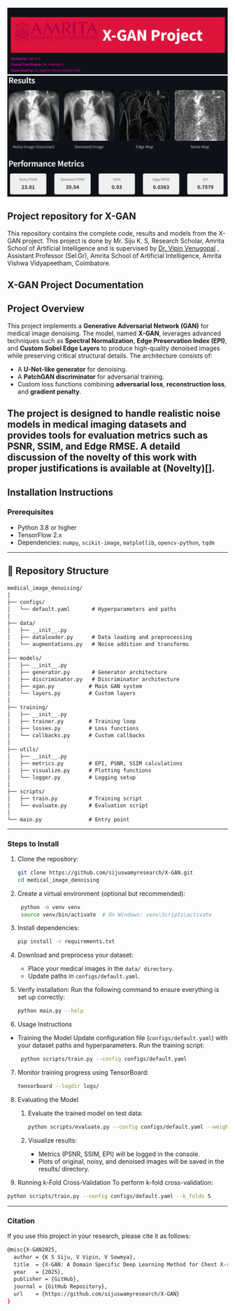 ![X-GAN](X-GAN-title.png)
![X-GAN](X-GAN-result.png)
## Project repository for X-GAN

This repository contains the complete code, results and models from the X-GAN project. This project is done by Mr. Siju K. S, Research Scholar, Amrita School of Artificial Intelligence and is supervised by [Dr. Vipin Venugopal](https://sites.google.com/view/vipin-venugopal?pli=1) , Assistant Professor (Sel.Gr), Amrita School of Artificial Intelligence, Amrita Vishwa Vidyapeetham, Coimbatore.


## X-GAN Project Documentation


## Project Overview

This project implements a **Generative Adversarial Network (GAN)** for medical image denoising. The model, named **X-GAN**, leverages advanced techniques such as **Spectral Normalization**, **Edge Preservation Index (EPI)**, and **Custom Sobel Edge Layers** to produce high-quality denoised images while preserving critical structural details. The architecture consists of:

- A **U-Net-like generator** for denoising.
- A **PatchGAN discriminator** for adversarial training.
- Custom loss functions combining **adversarial loss**, **reconstruction loss**, and **gradient penalty**.

The project is designed to handle realistic noise models in medical imaging datasets and provides tools for evaluation metrics such as **PSNR**, **SSIM**, and **Edge RMSE**.
A detaild discussion of the novelty of this work with proper justifications is available at (Novelty)[].
---

## Installation Instructions

### Prerequisites
- Python 3.8 or higher
- TensorFlow 2.x
- Dependencies: `numpy`, `scikit-image`, `matplotlib`, `opencv-python`, `tqdm`

----

## 📁 Repository Structure

```
medical_image_denoising/
│
├── configs/
│   └── default.yaml       # Hyperparameters and paths
│
├── data/
│   ├── __init__.py
│   ├── dataloader.py      # Data loading and preprocessing
│   └── augmentations.py   # Noise addition and transforms
│
├── models/
│   ├── __init__.py
│   ├── generator.py       # Generator architecture
│   ├── discriminator.py   # Discriminator architecture
│   ├── xgan.py           # Main GAN system
│   └── layers.py         # Custom layers
│
├── training/
│   ├── __init__.py
│   ├── trainer.py        # Training loop
│   ├── losses.py         # Loss functions
│   └── callbacks.py      # Custom callbacks
│
├── utils/
│   ├── __init__.py
│   ├── metrics.py        # EPI, PSNR, SSIM calculations
│   ├── visualize.py      # Plotting functions
│   └── logger.py         # Logging setup
│
├── scripts/
│   ├── train.py          # Training script
│   └── evaluate.py       # Evaluation script
│
└── main.py               # Entry point
```

----

### Steps to Install
1. Clone the repository:
   ```bash
   git clone https://github.com/sijuswamyresearch/X-GAN.git
   cd medical_image_denoising
   ```
2. Create a virtual environment (optional but recommended):
   ```bash
    python -m venv venv
    source venv/bin/activate  # On Windows: venv\Scripts\activate
   ```
3. Install dependencies:

   ```bash
   pip install -r requirements.txt
   ```
4. Download and preprocess your dataset:

   - Place your medical images in the `data/ directory`.
   - Update paths in `configs/default.yaml`.
5. Verify installation:
  Run the following command to ensure everything is set up correctly:
   ```bash
   python main.py --help
   ```
6. Usage Instructions

- Training the Model
  Update configuration file (`configs/default.yaml`) with your dataset paths and hyperparameters.
  Run the training script:
  ```bash
   python scripts/train.py --config configs/default.yaml
  ```
7. Monitor training progress using TensorBoard:

   ```bash
   tensorboard --logdir logs/
   ```
8. Evaluating the Model

   1. Evaluate the trained model on test data:
      ```bash
      python scripts/evaluate.py --config configs/default.yaml --weights path/to/best_model.h5
      ```
   2. Visualize results:

      - Metrics (PSNR, SSIM, EPI) will be logged in the console.
      - Plots of original, noisy, and denoised images will be saved in the results/ directory.

9. Running k-Fold Cross-Validation
 To perform k-fold cross-validation:

  ```bash
  python scripts/train.py --config configs/default.yaml --k_folds 5
  ```



----

### Citation

If you use this project in your research, please cite it as follows:

```bash
@misc{X-GAN2025,
  author = {K S Siju, V Vipin, V Sowmya},
  title  = {X-GAN: A Domain Specific Deep Learning Method for Chest X-ray denoising},
  year   = {2025},
  publisher = {GitHub},
  journal = {GitHub Repository},
  url    = {https://github.com/sijuswamyresearch/X-GAN}
}
```
